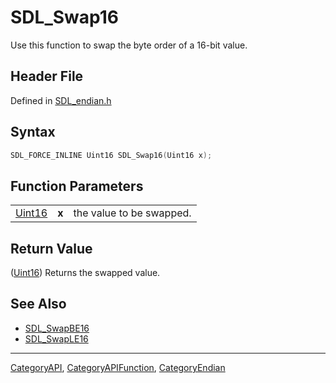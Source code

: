 # SDL_Swap16

Use this function to swap the byte order of a 16-bit value.

## Header File

Defined in [SDL_endian.h](https://github.com/libsdl-org/SDL/blob/SDL2/include/SDL_endian.h)

## Syntax

```c
SDL_FORCE_INLINE Uint16 SDL_Swap16(Uint16 x);
```

## Function Parameters

|                  |       |                          |
| ---------------- | ----- | ------------------------ |
| [Uint16](Uint16) | **x** | the value to be swapped. |

## Return Value

([Uint16](Uint16)) Returns the swapped value.

## See Also

- [SDL_SwapBE16](SDL_SwapBE16)
- [SDL_SwapLE16](SDL_SwapLE16)






----
[CategoryAPI](CategoryAPI), [CategoryAPIFunction](CategoryAPIFunction), [CategoryEndian](CategoryEndian)

